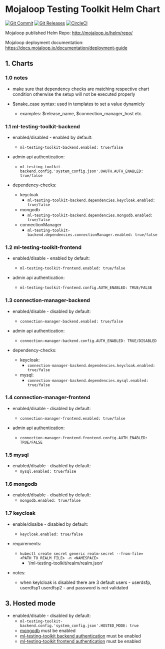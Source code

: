 # Mojaloop Testing Toolkit Helm Chart
[![Git Commit](https://img.shields.io/github/last-commit/mojaloop/helm.svg?style=flat)](https://github.com/mojaloop/helm/commits/master)
[![Git Releases](https://img.shields.io/github/release/mojaloop/helm.svg?style=flat)](https://github.com/mojaloop/helm/releases)
[![CircleCI](https://circleci.com/gh/mojaloop/helm.svg?style=svg)](https://circleci.com/gh/mojaloop/helm)

Mojaloop published Helm Repo: http://mojaloop.io/helm/repo/

Mojaloop deployment documentation: https://docs.mojaloop.io/documentation/deployment-guide

## 1. Charts

### 1.0 notes

- make sure that dependency checks are matching respective chart condition otherwise the setup will not be executed properly

- $snake_case syntax: used in templates to set a value dynamicly
    - examples: $release_name, $connection_manager_host etc.

### 1.1 ml-testing-toolkit-backend

- enabled/disabled - enabled by default:
    - `ml-testing-toolkit-backend.enabled: true/false`

- admin api authentication:
    - `ml-testing-toolkit-backend.config.'system_config.json'.OAUTH.AUTH_ENABLED: true/false`

- dependency-checks:
    - keycloak
        - `ml-testing-toolkit-backend.dependencies.keycloak.enabled: true/false`
    - mongodb
        - `ml-testing-toolkit-backend.dependencies.mongodb.enabled: true/false`
    - connectionManager
        - `ml-testing-toolkit-backend.dependencies.connectionManager.enabled: true/false`

### 1.2 ml-testing-toolkit-frontend

- enabled/disable - enabled by default:
    - `ml-testing-toolkit-frontend.enabled: true/false`

- admin api authentication:
    - `ml-testing-toolkit-frontend.config.AUTH_ENABLED: TRUE/FALSE`

### 1.3 connection-manager-backend

- enabled/disable - disabled by default:
    - `connection-manager-backend.enabled: true/false`

- admin api authentication:
    - `connection-manager-backend.config.AUTH_ENABLED: TRUE/DISABLED`

- dependency-checks:
    - keycloak:
        - `connection-manager-backend.dependencies.keycloak.enabled: true/false`
    - mysql:
        - `connection-manager-backend.dependencies.mysql.enabled: true/false`

### 1.4 connection-manager-frontend

- enabled/disable - disabled by default:
    - `connection-manager-frontend.enabled: true/false`

- admin api authentication:
    - `connection-manager-frontend-frontend.config.AUTH_ENABLED: TRUE/FALSE`

### 1.5 mysql

- enabled/disable - disabled by default:
    - `mysql.enabled: true/false`

### 1.6 mongodb

- enabled/disable - disabled by default:
    - `mongodb.enabled: true/false`

### 1.7 keycloak

- enable/disalbe - disabled by default:
    - `keycloak.enabled: true/false`

- requirements: 
    - `kubectl create secret generic realm-secret --from-file=<PATH_TO_REALM_FILE> -n <NAMESPACE>`
        - '/ml-testing-toolkit/realm/realm.json'

- notes:
    - when keylcloak is disabled there are 3 default users - userdsfp, userdfsp1 userdfsp2 - and password is not validated

## 3. Hosted mode

- enabled/disable - disabled by default:
    - `ml-testing-toolkit-backend.config.'system_config.json'.HOSTED_MODE: true`
    - [mongodb](#16-mongodb) must be enabled
    - [ml-testing-toolkit backend authentication](#11-ml-testing-toolkit-backend) must be enabled
    - [ml-testing-toolkit frontend authentication](#12-ml-testing-toolkit-frontend) must be enabled
